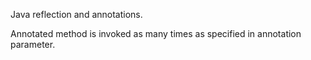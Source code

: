 <p>Java reflection and annotations.</p>
<p>Annotated method is invoked as many times as specified in annotation parameter.</p>